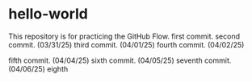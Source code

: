 # hello-world
This repository is for practicing the GitHub Flow.
first commit.
second commit. (03/31/25)
third commit. (04/01/25)
fourth commit. (04/02/25)

fifth commit. (04/04/25)
sixth commit. (04/05/25)
seventh commit. (04/06/25)
eighth

